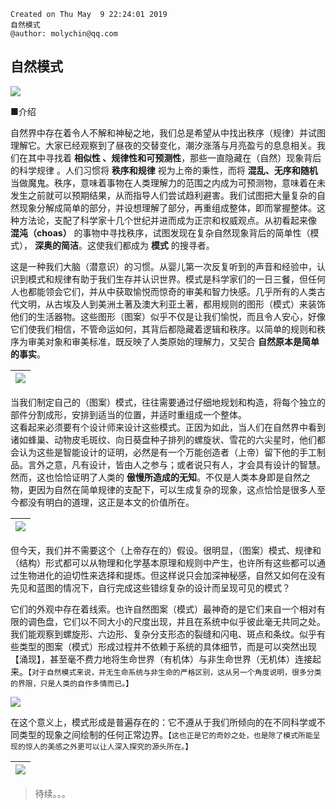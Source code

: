 ```
Created on Thu May  9 22:24:01 2019
自然模式
@author: molychin@qq.com
```
## 自然模式

![](res/pin_002.png)

■介绍

自然界中存在着令人不解和神秘之地，我们总是希望从中找出秩序（规律）并试图理解它。大家已经观察到了昼夜的交替变化，潮汐涨落与月亮盈亏的息息相关。我们在其中寻找着 **相似性 、规律性和可预测性**，那些一直隐藏在（自然）现象背后的科学规律 。人们习惯将 **秩序和规律** 视为上帝的秉性，而将 **混乱、无序和随机** 当做魔鬼。秩序，意味着事物在人类理解力的范围之内成为可预测物，意味着在未发生之前就可以预期结果，从而指导人们尝试趋利避害。我们试图把大量复杂的自然现象分解成简单的部分，并设想理解了部分，再重组成整体，即而掌握整体。这种方法论，支配了科学家十几个世纪并进而成为正宗和权威观点。从初看起来像 **混沌（choas）** 的事物中寻找秩序，试图发现在复杂自然现象背后的简单性（模式）， **深奥的简洁**。这使我们都成为 **模式** 的搜寻者。

这是一种我们大脑（潜意识）的习惯。从婴儿第一次反复听到的声音和经验中，认识到模式和规律有助于我们生存并认识世界。模式是科学家们的一日三餐，但任何人也都能领会它们，并从中获取愉悦而惊奇的审美和智力快感。几乎所有的人类古代文明，从古埃及人到美洲土著及澳大利亚土著，都用规则的图形（模式）来装饰他们的生活器物。这些图形（图案）似乎不仅是让我们愉悦，而且令人安心，好像它们使我们相信，不管命运如何，其背后都隐藏着逻辑和秩序。以简单的规则和秩序为审美对象和审美标准，既反映了人类原始的理解力，又契合 **自然原本是简单的事实**。


|![](res/pin_004.jpg)|
|---|

当我们制定自己的（图案）模式，往往需要通过仔细地规划和构造，将每个独立的部件分割成形，安排到适当的位置，并适时重组成一个整体。  
这看起来必须要有个设计师来设计这些模式。正因为如此，当人们在自然界中看到诸如蜂巢、动物皮毛斑纹、向日葵盘种子排列的螺旋状、雪花的六尖星时，他们都会认为这些是智能设计的证明，必然是有一个万能创造者（上帝）留下他的手工制品。言外之意，凡有设计，皆由人之参与；或者说只有人，才会具有设计的智慧。然而，这也恰恰证明了人类的 **傲慢所造成的无知**。不仅是人类本身即是自然之物，更因为自然在简单规律的支配下，可以生成复杂的现象，这点恰恰是很多人至今都没有明白的道理，这正是本文的价值所在。


|![](res/pin_005.jpg)|
|---|

但今天，我们并不需要这个（上帝存在的）假设。很明显，（图案）模式、规律和（结构）形式都可以从物理和化学基本原理和规则中产生，也许所有这些都可以通过生物进化的迫切性来选择和提炼。但这样说只会加深神秘感，自然又如何在没有先见和蓝图的情况下，自行完成这些错综复杂的设计而呈现可见的模式？

它们的外观中存在着线索。也许自然图案（模式）最神奇的是它们来自一个相对有限的调色盘，它们以不同大小的尺度出现，并且在系统中似乎彼此毫无共同之处。我们能观察到螺旋形、六边形、复杂分支形态的裂缝和闪电、斑点和条纹。似乎有些类型的图案（模式）形成过程并不依赖于系统的具体细节，而是可以突然出现【涌现】，甚至毫不费力地将生命世界（有机体）与非生命世界（无机体）连接起来。`【对于自然模式来说，并无生命系统与非生命的严格区别，这从另一个角度说明，很多分类的界限，只是人类的自作多情而已。】`

![](res/pin_006.jpg)

在这个意义上，模式形成是普遍存在的：它不遵从于我们所倾向的在不同科学或不同类型的现象之间绘制的任何正常边界。`【这也正是它的奇妙之处，也是除了模式所能呈现的惊人的美感之外更可以让人深入探究的源头所在。】`

|![](res/pin_003.png)|
|---|

>待续。。。

